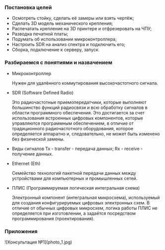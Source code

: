 <h3>Постановка целей</h3>

- Осмотреть стойку, сделать её замеры или взять чертёж;
- Сделать 3D модель механического крепления;
- Распечатать крепление на 3D принтере и отфрезеровать на ЧПУ;
- Разводка печатной платы;
- Подумать об использовании микроконтроллера;
- Настроить SDR на анализ спектра и подключить его;
- Сборка, подключение к серверу, запуск.

<h3>Разбираемся с понятиями и назвачением</h3>

- Микроконтроллер

  Нужен для удалённого коммутирования высокочастотного сигнала.
- SDR (Software Defined Radio)
 
  Это радиочастотные приемопередатчики, которые выполняют большинство функций радиосвязи и всю обработку сигналов в области программного обеспечения. Это достигается за счет использования встроенных цифровых компонентов, которые управляются программным обеспечением, в отличие от традиционного радиочастотного оборудования, которое определяется аппаратно и, следовательно, не может быть изменено без физической замены.
- Виды сигналов
Tx - transfer - передача данныx; Rx - receive - получение данных.

- Ethernet (Eth)

  Семейство технологий пакетной передачи данных между устройствами для компьютерных и промышленных сетей.

- ПЛИС (Программируемая логическая интегральная схема)

  Электронный компонент (интегральная микросхема), используемый для создания конфигурируемых цифровых электронных схем. В отличие от обычных цифровых микросхем, логика работы ПЛИС не определяется при изготовлении, а задаётся посредством программирования (проектирования).

<h3>Приложения</h3>
![Консультация №1](photo_1.jpg)
